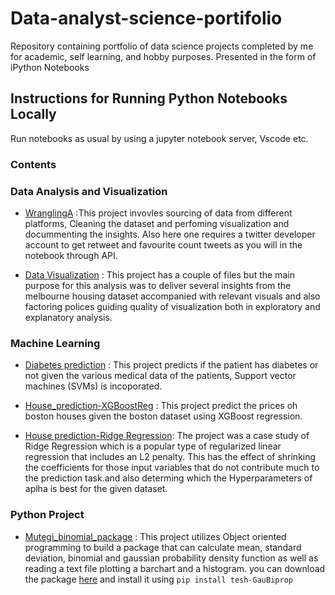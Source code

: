 # Data-analyst-science-portifolio
Repository containing portfolio of data science projects completed by me for academic, self learning, and hobby purposes. Presented in the form of iPython Notebooks

## Instructions for Running Python Notebooks Locally
Run notebooks as usual by using a jupyter notebook server, Vscode etc.

### Contents
  ### Data Analysis and Visualization
  * [WranglingA](https://mutegimk.github.io/Data-analyst-science-portifolio/WranglingA) :This project invovles sourcing of data from different platforms, Cleaning the       dataset and perfoming visualization and docummenting the insights. Also here one requires a twitter developer account to get retweet and favourite count tweets as       you will in the notebook through API.
  
  * [Data Visualization](https://mutegimk.github.io/Data-analyst-science-portifolio/Data-Visualization) : This project has a couple of files but the main purpose for         this analysis was to deliver several insights from the melbourne housing dataset accompanied with relevant visuals and also factoring polices guiding quality of         visualization both in exploratory and explanatory analysis.
  
  ### Machine Learning
   * [Diabetes prediction](https://mutegimk.github.io/Data-analyst-science-portifolio/Diabetes-prediction) : This project predicts if the patient has diabetes or not          given the various medical data of the patients, Support vector machines (SVMs) is incoporated.
   
   * [House_prediction-XGBoostReg](https://mutegimk.github.io/Data-analyst-science-portifolio/House_prediction-XGBoostReg) : This project predict the prices oh boston        houses given the boston dataset using XGBoost regression.

  *  [House prediction-Ridge Regression](https://mutegimk.github.io/Data-analyst-science-portifolio/House-prediction-Ridge-Regression): The project was a case study of        Ridge Regression which is a popular type of regularized linear regression that includes an L2 penalty. This has the effect of shrinking the coefficients for those        input variables that do not contribute much to the prediction task.and also determing which the Hyperparameters of aplha is best for the given dataset.
  
  ### Python Project
   * [Mutegi_binomial_package](https://mutegimk.github.io/Data-analyst-science-portifolio/Mutegi_binomial_package) : This project utilizes Object oriented programming to build a package that can calculate mean, standard deviation, binomial and gaussian probability density function as well as reading a text file plotting a barchart and a histogram. you can download the package [here](https://pypi.org/project/tesh-gaubiprop/) and install it using `pip install tesh-GauBiprop`
